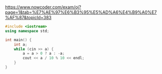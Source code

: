 https://www.nowcoder.com/exam/oj?page=1&tab=%E7%AE%97%E6%B3%95%E5%AD%A6%E4%B9%A0%E7%AF%87&topicId=383

```c++
#include <iostream>
using namespace std;

int main() {
    int a;
    while (cin >> a) {
        a = a > 0 ? a : -a;
        cout << a / 10 % 10 << endl;
    }
}
```
